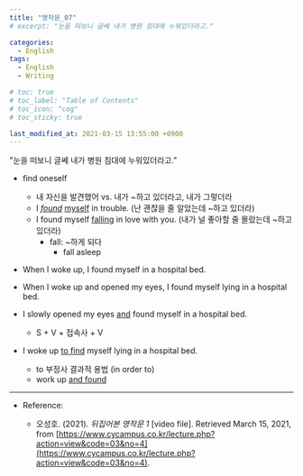 ```yaml
---
title: "영작문_07"
# excerpt: "눈을 떠보니 글쎄 내가 병원 침대에 누워있더라고."

categories:
  - English
tags:
  - English
  - Writing

# toc: true 
# toc_label: "Table of Contents" 
# toc_icon: "cog"
# toc_sticky: true 

last_modified_at: 2021-03-15 13:55:00 +0900
---
```


"눈을 떠보니 글쎄 내가 병원 침대에 누워있더라고."

* find oneself
    * 내 자신을 발견했어 vs. 내가 ~하고 있더라고, 내가 그렇더라
    * I *<u>found</u>* <u>myself</u> in trouble. (난 괜찮을 줄 알았는데 ~하고 있더라)
    * I found myself <u>falling</u> in love with you. (내가 널 좋아할 줄 몰랐는데 ~하고 있더라)
        * fall: ~하게 되다
            * fall asleep

* When I woke up, I found myself in a hospital bed.
* When I woke up and opened my eyes, I found myself lying in a hospital bed.
* I slowly opened my eyes <u>and</u> found myself in a hospital bed.
    * S + V + 접속사 + V

* I woke up <u>to find</u> myself lying in a hospital bed.
    * to 부정사 결과적 용법 (in order to)
    * work up <u>and found</u>

*** 

* Reference: 

    * 오성호. (2021). *뒤집어본 영작문 1* [video file]. Retrieved March 15, 2021, from [https://www.cycampus.co.kr/lecture.php?action=view&code=03&no=4](https://www.cycampus.co.kr/lecture.php?action=view&code=03&no=4).

